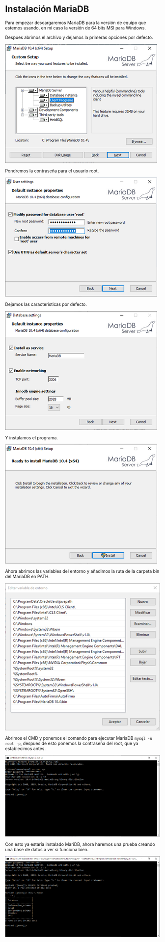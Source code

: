 # Instalación MariaDB

Para empezar descargaremos MariaDB para la versión de equipo que estemos usando, en mi caso la versión de 64 bits MSI para Windows.

Despues abrimos el archivo y dejamos la primeras opciones por defecto.

![MariaDB1](Img/InstalacionMariaDB-1.png)

Pondremos la contraseña para el usuario root.

![MariaDB2](Img/InstalacionMariaDB-2.png)

Dejamos las características por defecto.

![MariaDB3](Img/InstalacionMariaDB-3.png)

Y instalamos el programa.

![MariaDB4](Img/InstalacionMariaDB-4.png)

Ahora abrimos las variables del entorno y añadimos la ruta de la carpeta bin del MariaDB en PATH.

![MariaDB5](Img/InstalacionMariaDB-5.png)

Abrimos el CMD y ponemos el comando para ejecutar MariaDB ``mysql -u root -p``, despues de esto ponemos la contraseña del root, que ya establecimos antes.

![MariaDB6](Img/InstalacionMariaDB-6.png)

Con esto ya estaría instalado MariDB, ahora haremos una prueba creando una base de datos a ver si funciona bien. 

![MariaDB7](Img/InstalacionMariaDB-7.png)